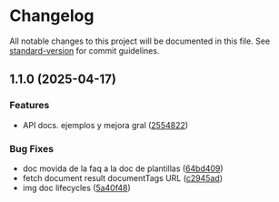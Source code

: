 # Changelog

All notable changes to this project will be documented in this file. See [standard-version](https://github.com/conventional-changelog/standard-version) for commit guidelines.

## 1.1.0 (2025-04-17)


### Features

* API docs. ejemplos y mejora gral ([2554822](https://github.com/theeye-io/documents_docs/commit/2554822c5843454b5737af64b5816ad6735d4f6d))


### Bug Fixes

* doc movida de la faq a la doc de plantillas ([64bd409](https://github.com/theeye-io/documents_docs/commit/64bd4098f4f02f07bb4105e16e1103c6e305b1e9))
* fetch document result documentTags URL ([c2945ad](https://github.com/theeye-io/documents_docs/commit/c2945ad7b793544ed4970321b9f35aac6d3e903a))
* img doc lifecycles ([5a40f48](https://github.com/theeye-io/documents_docs/commit/5a40f48ec6bdca22500d43b1996dbdbe21d66f9b))
